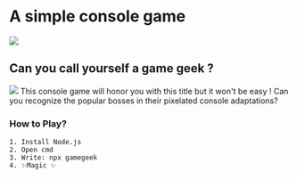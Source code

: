# A simple console game

![](https://i.ibb.co/CtqT225/GameGeek.png)

## Can you call yourself a game geek ? 
![](https://i.ibb.co/SNtHsvC/shao-kahn.jpg)
This console game will honor you with this title
but it won't be easy ! Can you recognize the popular bosses
in their pixelated console adaptations?

### How to Play?

    1. Install Node.js
    2. Open cmd
    3. Write: npx gamegeek
    4. ✨Magic ✨